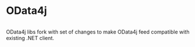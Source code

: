 # OData4j

<a href="https://teamcity.jetbrains.com/viewType.html?buildTypeId=OData4j_Odata4jFor&guest=1"><img src="https://teamcity.jetbrains.com/app/rest/builds/buildType:(id:OData4j_Odata4jFor)/statusIcon.svg" alt=""/></a>

OData4j libs fork with set of changes to make OData4j feed compatible with existing .NET client.